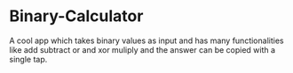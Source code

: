# Binary-Calculator
A cool app which takes binary values as input and has many functionalities like add subtract or and xor muliply and the answer can be copied with a single tap.
